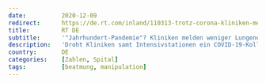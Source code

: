 ```yaml
---
date:          2020-12-09
redirect:      https://de.rt.com/inland/110313-trotz-corona-kliniken-melden-weniger/
title:         RT DE
subtitle:      '"Jahrhundert-Pandemie"? Kliniken melden weniger Lungenentzündungen und Beatmungsfälle als im Vorjahr'
description:   'Droht Kliniken samt Intensivstationen ein COVID-19-Kollaps? Sind sie wirklich stärker belegt als im Vorjahr? Neue Daten der Initiative Qualitätsmedizin zeigen das Gegenteil. Demnach sanken die Zahlen der Atemwegserkrankungen, der zu Beatmenden und der daran Verstorbenen sogar.'
country:       DE
categories:    [Zahlen, Spital]
tags:          [beatmung, manipulation]
---
```


